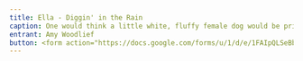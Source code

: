 ```yaml
---
title: Ella - Diggin' in the Rain
caption: One would think a little white, fluffy female dog would be prissy.  Not so with Ella.  She loves digging in the rain and bossing the rest of the pack around by nipping at their heels and doing her Tasmanian Devil growl.  
entrant: Amy Woodlief
button: <form action="https://docs.google.com/forms/u/1/d/e/1FAIpQLSeBblQMqbBMeuApn2iPdutPu_wvMXp7h9YlIcRDEgHzWuKEQw/formResponse" method="post"><div class="form-element"></div><span>Votes</span><input type="text" name="entry.1685232061" required placeholder="$"></br><span>Email</span><input type="text" name="entry.882766101" required><button type="submit" name="button">Cast Votes</button></form>
---
```

